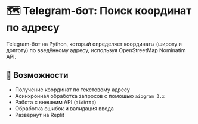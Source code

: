# 🗺️ Telegram-бот: Поиск координат по адресу

Telegram-бот на Python, который определяет координаты (широту и долготу) по введённому адресу, используя OpenStreetMap Nominatim API.

## 🚀 Возможности

- Получение координат по текстовому адресу
- Асинхронная обработка запросов с помощью `aiogram 3.x`
- Работа с внешним API (`aiohttp`)
- Обработка ошибок и валидация ввода
- Развёрнут на Replit 

